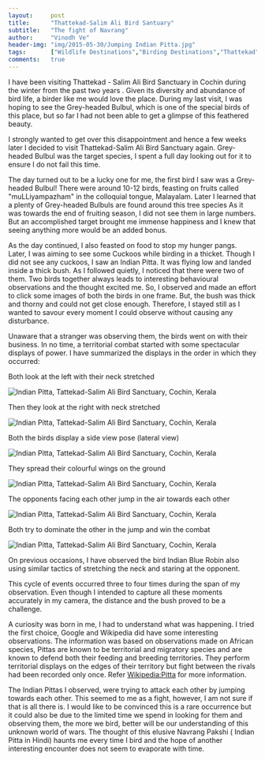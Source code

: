 ```yaml
---
layout:     post
title:      "Thattekad-Salim Ali Bird Santuary"
subtitle:   "The fight of Navrang"
author:     "Vinodh Ve"
header-img: "img/2015-05-30/Jumping Indian Pitta.jpg"
tags:       ["Wildlife Destinations","Birding Destinations","Thattekad"]
comments:   true
---
```


<p> I have been visiting Thattekad - Salim Ali Bird Sanctuary in Cochin during the winter from the past two years . Given its diversity and abundance of bird life, a birder like me would love the place. During my last visit, I was hoping to see the Grey-headed Bulbul, which is one of the special birds of this place, but so far I had not been able to get a glimpse of this feathered beauty. </p>

<p>I strongly wanted to get over this disappointment and hence a few weeks later I decided to visit Thattekad-Salim Ali Bird Sanctuary again.  Grey-headed Bulbul was the target species, I spent a full day looking out for it to ensure I do not fail this time.</p>

<p>The day turned out to be a lucky one for me, the first bird I saw was a Grey-headed Bulbul!  There were around 10-12 birds, feasting on fruits called "muLLiyampazham" in the colloquial tongue, Malayalam. Later I learned that a plenty of Grey-headed Bulbuls are found around this tree species  As it was towards the end of fruiting season, I did not see them in large numbers.  But an accomplished target brought me immense happiness and I knew that seeing anything more would be an added bonus.</p>

<p>As the day continued, I also feasted on food to stop my hunger pangs.  Later, I was aiming to see some Cuckoos  while birding in a thicket. Though I did not see any cuckoos, I saw an Indian Pitta. It was  flying low and landed inside a thick bush. As I followed  quietly, I noticed that there were two of them. Two birds together always leads to interesting behavioural observations and the thought excited me. So, I observed and made an effort to click some images of both the birds in one frame. But, the bush was  thick and thorny and could not get close enough. Therefore, I stayed still as I wanted to savour every moment I could observe without causing any disturbance.</p>

<p>Unaware that a stranger was observing them, the birds went on with their business. In no time,  a territorial combat started with some spectacular displays of power.  I have summarized the displays in the order in which they occurred:</p>

<p>Both look at the left with their  neck stretched</p>
<img src="{{ site.baseurl }}/img/2015-05-30/Left neck stretch.jpg" alt="Indian Pitta, Tattekad-Salim Ali Bird Sanctuary, Cochin, Kerala">

<p>Then they look at the right with neck stretched</p>
<img src="{{ site.baseurl }}/img/2015-05-30/Right neck stretch.jpg" alt="Indian Pitta, Tattekad-Salim Ali Bird Sanctuary, Cochin, Kerala">

<p>Both the birds display a side view pose (lateral view)</p>
<img src="{{ site.baseurl }}/img/2015-05-30/Body side display.jpg" alt="Indian Pitta, Tattekad-Salim Ali Bird Sanctuary, Cochin, Kerala">

<p>They spread their colourful wings on the ground</p>
<img src="{{ site.baseurl }}/img/2015-05-30/Wing spreading.jpg" alt="Indian Pitta, Tattekad-Salim Ali Bird Sanctuary, Cochin, Kerala">

<p>The opponents facing each other jump in the air towards each other</p>
<img src="{{ site.baseurl }}/img/2015-05-30/Jumping in the air.jpg" alt="Indian Pitta, Tattekad-Salim Ali Bird Sanctuary, Cochin, Kerala">

<p>Both try to dominate the other in the jump and win the combat</p>
<img src="{{ site.baseurl }}/img/2015-05-30/Dominating the jump.jpg" alt="Indian Pitta, Tattekad-Salim Ali Bird Sanctuary, Cochin, Kerala">

<p>On previous occasions, I have observed the bird Indian Blue Robin also using similar tactics of stretching the neck and staring at the opponent.</p>

<p>This cycle of events occurred three to four times during the span of my observation.  Even though I intended to capture all these moments accurately in my camera, the distance and the bush proved to be a challenge.</p>

<p>A curiosity was born in me, I had to understand what was happening. I tried the first choice, Google and Wikipedia did have some interesting observations. The information was based on observations made on African species, Pittas are known to be territorial and migratory species and are known to defend both their feeding and breeding territories.  They perform territorial displays on the edges of their territory but fight between the rivals had been recorded only once. Refer <a href=" http://en.wikipedia.org/wiki/Pitta">Wikipedia:Pitta</a> for more information.</p>

<p>The Indian Pittas I observed, were trying to attack each other by jumping towards each other. This seemed to me as a fight, however, I am not sure if that is all there is.  I would like to be convinced this is a rare occurrence but it could also be due to the limited time we spend in looking for them and observing them, the more we bird, better will be our understanding of this unknown world of wars.   The thought of this elusive Navrang  Pakshi ( Indian Pitta in Hindi) haunts me every time I bird and the hope of another interesting encounter does not seem to evaporate with time.</p>
